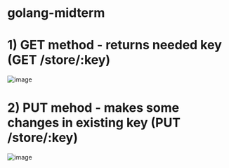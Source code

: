 # golang-midterm
# 1) GET method - returns needed key (GET /store/:key)
![image](https://user-images.githubusercontent.com/78643530/162804237-9d2f38f8-ef95-4185-b611-ff58a1b9988d.png)
# 2) PUT mehod - makes some changes in existing key (PUT /store/:key)
![image](https://user-images.githubusercontent.com/78643530/162804763-65f37997-1785-4732-b333-0796c4e3ff36.png)
